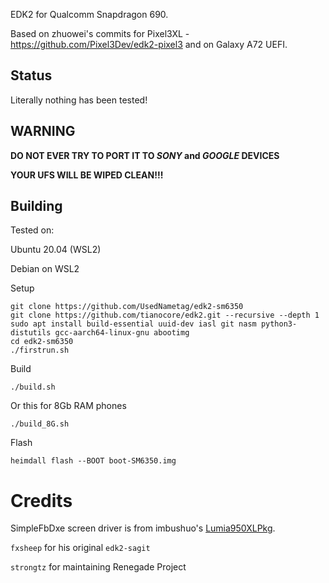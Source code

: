 EDK2 for Qualcomm Snapdragon 690.

Based on zhuowei's commits for Pixel3XL - https://github.com/Pixel3Dev/edk2-pixel3 and on Galaxy A72 UEFI.

## Status
Literally nothing has been tested!

## WARNING

**DO NOT EVER TRY TO PORT IT TO *SONY* and *GOOGLE* DEVICES**

**YOUR UFS WILL BE WIPED CLEAN!!!**

## Building
Tested on:

Ubuntu 20.04 (WSL2)

Debian on WSL2

Setup
```
git clone https://github.com/UsedNametag/edk2-sm6350
git clone https://github.com/tianocore/edk2.git --recursive --depth 1
sudo apt install build-essential uuid-dev iasl git nasm python3-distutils gcc-aarch64-linux-gnu abootimg
cd edk2-sm6350
./firstrun.sh
```
Build
```
./build.sh
```
Or this for 8Gb RAM phones
```
./build_8G.sh
```
Flash
```
heimdall flash --BOOT boot-SM6350.img
```

# Credits

SimpleFbDxe screen driver is from imbushuo's [Lumia950XLPkg](https://github.com/WOA-Project/Lumia950XLPkg).

`fxsheep` for his original `edk2-sagit`

`strongtz` for maintaining Renegade Project
